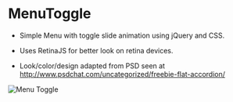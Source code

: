 # MenuToggle
- Simple Menu with toggle slide animation using jQuery and CSS.

- Uses RetinaJS for better look on retina devices.

- Look/color/design adapted from PSD seen at http://www.psdchat.com/uncategorized/freebie-flat-accordion/

![Menu Toggle](https://github.com/jpazmino/MenuToggle/blob/master/screenshot.jpg)
